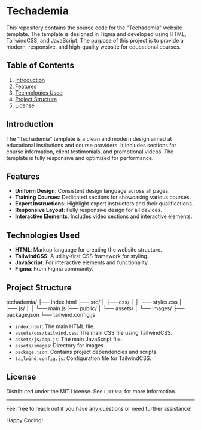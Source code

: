 # Techademia

This repository contains the source code for the "Techademia" website template. The template is designed in Figma and developed using HTML, TailwindCSS, and JavaScript. The purpose of this project is to provide a modern, responsive, and high-quality website for educational courses.

## Table of Contents

1. [Introduction](#introduction)
2. [Features](#features)
3. [Technologies Used](#technologies-used)
4. [Project Structure](#project-structure)
5. [License](#license)

## Introduction

The "Techademia" template is a clean and modern design aimed at educational institutions and course providers. It includes sections for course information, client testimonials, and promotional videos. The template is fully responsive and optimized for performance.

## Features

- **Uniform Design**: Consistent design language across all pages.
- **Training Courses**: Dedicated sections for showcasing various courses.
- **Expert Instructions**: Highlight expert instructors and their qualifications.
- **Responsive Layout**: Fully responsive design for all devices.
- **Interactive Elements**: Includes video sections and interactive elements.

## Technologies Used

- **HTML**: Markup language for creating the website structure.
- **TailwindCSS**: A utility-first CSS framework for styling.
- **JavaScript**: For interactive elements and functionality.
- **Figma**: From Figma community.

## Project Structure

techademia/
├── index.html
├── src/
│ ├── css/
│ │ └── styles.css
│ ├── js/
│ │ └── main.js
├── public/
│ └── assets/
│ └── images/
├── package.json
└── tailwind.config.js


- `index.html`: The main HTML file.
- `assets/css/tailwind.css`: The main CSS file using TailwindCSS.
- `assets/js/app.js`: The main JavaScript file.
- `assets/images`: Directory for images.
- `package.json`: Contains project dependencies and scripts.
- `tailwind.config.js`: Configuration file for TailwindCSS.

## License

Distributed under the MIT License. See `LICENSE` for more information.

---

Feel free to reach out if you have any questions or need further assistance!

Happy Coding!
